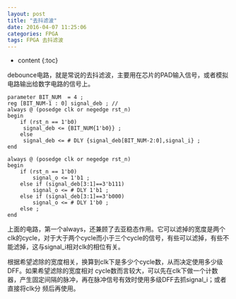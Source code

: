 ```yaml
---
layout: post
title: "去抖滤波"
date: 2016-04-07 11:25:06 
categories: FPGA
tags: FPGA 去抖滤波
---
```


* content
{:toc}

debounce电路，就是常说的去抖滤波，主要用在芯片的PAD输入信号，或者模拟电路输出给数字电路的信号上。

```
parameter BIT_NUM  = 4 ;
reg [BIT_NUM-1 : 0] signal_deb ; //
always @ (posedge clk or negedge rst_n)
begin
    if (rst_n == 1'b0)
     signal_deb <= {BIT_NUM{1'b0}} ;
    else
     signal_deb <= # DLY {signal_deb[BIT_NUM-2:0],signal_i} ;
end

always @ (posedge clk or negedge rst_n)
begin
    if (rst_n == 1'b0)
        signal_o <= 1'b1 ;
    else if (signal_deb[3:1]==3'b111)
        signal_o <= # DLY 1'b1 ;
    else if (signal_deb[3:1]==3'b000)
        signal_o <= # DLY 1'b0 ;
    else ;
end
```

上面的电路，第一个always，还兼顾了去亚稳态作用。它可以滤掉的宽度是两个clk的cycle，对于大于两个cycle而小于三个cycle的信号，有些可以滤掉，有些不能滤掉，这与signal_i相对clk的相位有关。

根据希望滤除的宽度相关，换算到clk下是多少个cycle数，从而决定使用多少级DFF。如果希望滤除的宽度相对 cycle数而言较大，可以先在clk下做一个计数器，产生固定间隔的脉冲，再在脉冲信号有效时使用多级DFF去抓signal_i；或者直接将clk分 频后再使用。


